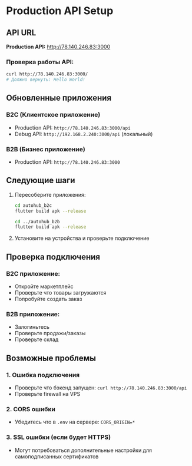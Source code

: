 # Production API Setup

## API URL
**Production API:** http://78.140.246.83:3000

### Проверка работы API:
```bash
curl http://78.140.246.83:3000/
# Должно вернуть: Hello World!
```

## Обновленные приложения

### B2C (Клиентское приложение)
- Production API: `http://78.140.246.83:3000/api`
- Debug API: `http://192.168.2.240:3000/api` (локальный)

### B2B (Бизнес приложение)
- Production API: `http://78.140.246.83:3000`

## Следующие шаги

1. Пересоберите приложения:
   ```bash
   cd autohub_b2c
   flutter build apk --release
   
   cd ../autohub_b2b
   flutter build apk --release
   ```

2. Установите на устройства и проверьте подключение

## Проверка подключения

### B2C приложение:
- Откройте маркетплейс
- Проверьте что товары загружаются
- Попробуйте создать заказ

### B2B приложение:
- Залогиньтесь
- Проверьте продажи/заказы
- Проверьте склад

## Возможные проблемы

### 1. Ошибка подключения
- Проверьте что бэкенд запущен: `curl http://78.140.246.83:3000/api`
- Проверьте firewall на VPS

### 2. CORS ошибки
- Убедитесь что в `.env` на сервере: `CORS_ORIGIN=*`

### 3. SSL ошибки (если будет HTTPS)
- Могут потребоваться дополнительные настройки для самоподписанных сертификатов

